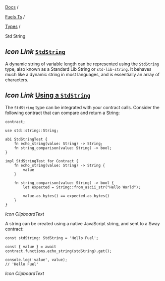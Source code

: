 [Docs](https://docs.fuel.network/) /

[Fuels Ts](https://docs.fuel.network/docs/fuels-ts/) /

[Types](https://docs.fuel.network/docs/fuels-ts/types/) /

Std String

## _Icon Link_ [`StdString`](https://docs.fuel.network/docs/fuels-ts/types/std-string/\#stdstring)

A dynamic string of variable length can be represented using the `StdString` type, also known as a Standard Lib String or `std-lib-string`. It behaves much like a dynamic string in most languages, and is essentially an array of characters.

## _Icon Link_ [Using a `StdString`](https://docs.fuel.network/docs/fuels-ts/types/std-string/\#using-a-stdstring)

The `StdString` type can be integrated with your contract calls. Consider the following contract that can compare and return a String:

```fuel_Box fuel_Box-idXKMmm-css
contract;

use std::string::String;

abi StdStringTest {
    fn echo_string(value: String) -> String;
    fn string_comparison(value: String) -> bool;
}

impl StdStringTest for Contract {
    fn echo_string(value: String) -> String {
        value
    }

    fn string_comparison(value: String) -> bool {
        let expected = String::from_ascii_str("Hello World");

        value.as_bytes() == expected.as_bytes()
    }
}
```

_Icon ClipboardText_

A string can be created using a native JavaScript string, and sent to a Sway contract:

```fuel_Box fuel_Box-idXKMmm-css
const stdString: StdString = 'Hello Fuel';

const { value } = await contract.functions.echo_string(stdString).get();

console.log('value', value);
// 'Hello Fuel'
```

_Icon ClipboardText_